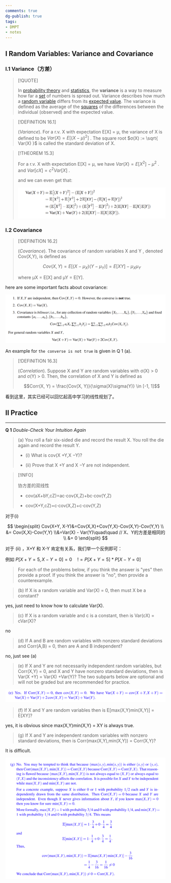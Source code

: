 ```yaml
---
comments: true
dg-publish: true
tags:
- DMPT
- notes
---
```


## I Random Variables: Variance and Covariance

### I.1 Variance（方差）

> [!QUOTE]
>
> In [probability theory](https://simple.wikipedia.org/wiki/Probability_theory "Probability theory") and [statistics](https://simple.wikipedia.org/wiki/Statistics "Statistics"), the **variance** is a way to measure how far a [set](https://simple.wikipedia.org/wiki/Set "Set") of numbers is spread out. Variance describes how much a [random variable](https://simple.wikipedia.org/wiki/Random_variable "Random variable") differs from its [expected value](https://simple.wikipedia.org/wiki/Expected_value "Expected value"). The variance is defined as the average of the [squares](https://simple.wikipedia.org/wiki/Square_(mathematics) "Square (mathematics)") of the differences between the individual (observed) and the expected value.

> [!DEFINITION 16.1]
>
> (_Variance_). For a r.v. X with expectation E[X] = µ, the variance of X is defined to be $Var(X) = E[(X − µ)^{2}]$ . The square root $σ(X) := \sqrt{ Var(X) }$ is called the standard deviation of X.

> [!THEOREM 15.3]
>
> For a r.v. X with expectation E[X] = µ, we have $Var(X) = E[X^{2}]-\mu^{2}$ .
> and $Var[cX] = c^{2}Var[X]$ .
>
> and we can even get that:
>
> ![](attachments/15-Distribution-and-Expectation-3.png)

### I.2 Covariance

> [!DEFINITION 16.2]
>
> (_Covariance_). The covariance of random variables X and Y , denoted Cov(X,Y), is defined as 
> 
> $$Cov(X,Y) = E[(X − \mu_{X} )(Y − \mu_{Y} )] = E[XY]−\mu_{X}\mu_{Y}$$ 
> 
> where µX = E[X] and µY = E[Y].

here are some important facts about covariance:

![](attachments/16-Variance.png)

An example for  `the converse is not true` is given in Q 1 (a).

> [!DEFINITION 16.3]
>
> (_Correlation_). Suppose X and Y are random variables with σ(X) > 0 and σ(Y) > 0. Then, the correlation of X and Y is defined as 
> 
> $$Corr(X, Y) = \frac{Cov(X, Y)}{\sigma(X)\sigma(Y)} \in [-1, 1]$$

看到这里，其实已经可以回忆起高中学习的线性规划了。

## II Practice

---

**Q 1** _Double-Check Your Intuition Again_

> (a) You roll a fair six-sided die and record the result X. You roll the die again and record the result Y. 
> 
> - (i) What is cov(X +Y,X −Y)? 
> 
> - (ii) Prove that X +Y and X −Y are not independent. 

> [!INFO]
>
> 协方差的双线性
>
> - cov(aX+bY,cZ)=ac⋅cov(X,Z)+bc⋅cov(Y,Z)
> 
> - cov(X+Y,cZ)=c⋅cov(X,Z)+c⋅cov(Y,Z)

对于(i)

$$
\begin{split}
Cov(X+Y, X-Y)&=Cov(X,X)+Cov(Y,X)-Cov(X,Y)-Cov(Y,Y) \\ &= Cov(X,X)-Cov(Y,Y) \\&=Var(X) - Var(Y)\quad\quad // X、Y的方差是相同的 \\ &= 0
\end{split}
$$

对于 (ii) ，X+Y 和 X-Y 肯定有关系，我们举一个反例即可：

例如 $P[X+Y = 5, X-Y = 0] = 0\quad != P[X+Y=5]* P[X-Y=0]$

>For each of the problems below, if you think the answer is "yes" then provide a proof. If you think the answer is "no", then provide a counterexample. 

> (b) If X is a random variable and Var(X) = 0, then must X be a constant? 

yes, just need to know how to calculate Var(X).

> (c) If X is a random variable and c is a constant, then is Var(cX) = cVar(X)?

no

> (d) If A and B are random variables with nonzero standard deviations and Corr(A,B) = 0, then are A and B independent? 

no, just see (a)

> (e) If X and Y are not necessarily independent random variables, but Corr(X,Y) = 0, and X and Y have nonzero standard deviations, then is Var(X +Y) = Var(X) +Var(Y)? The two subparts below are optional and will not be graded but are recommended for practice. 

![](attachments/16-Variance-2.png)

> (f) If X and Y are random variables then is E[max(X,Y)min(X,Y)] = E[XY]? 

yes, it is obvious since max(X,Y)min(X,Y) = XY is always true.

> (g) If X and Y are independent random variables with nonzero standard deviations, then is Corr(max(X,Y),min(X,Y)) = Corr(X,Y)?

It is difficult.

![](attachments/16-Variance-3.png)

